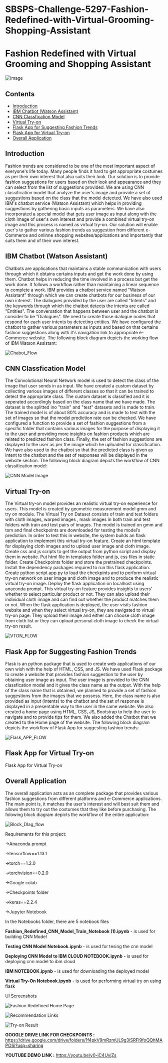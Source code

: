 # SBSPS-Challenge-5297-Fashion-Redefined-with-Virtual-Grooming-Shopping-Assistant

# Fashion Redefined with Virtual Grooming and  Shopping Assistant

![image](https://user-images.githubusercontent.com/58814795/131345636-2e42344f-c94d-47a2-94e9-05d556966e43.png)

## Contents
  * [Introduction](README.md#Intoduction)
  * [IBM Chatbot (Watson Assistant)](README.md#ibm-chatbot-watson-assiatant)
  * [CNN Classfication Model](README.md#cnn-classfication-model)
  * [Virtual Try-on](README.md#virtual-try-on)
  * [Flask App for Suggesting Fashion Trends](README.md#flask-app-for-suggesting-fashion-trends)
  * [Flask App for Virtual Try-on](README.md#flask-app-for-virtual-try-on)
  * [Overall Application](README.md#overall-application)

## Introduction
Fashion trends are considered to be one of the most important aspect of everyone's life today. Many people finds it hard to get appropriate costumes as per their own interest that also suits their look. Our solution is to provide fashion suggestions for users based on their look and appearance and they can select from the list of suggestions provided. We are using CNN classification model that analyze the user's image and provide a set of suggestions based on the class that the model detected. We have also used IBM's chatbot service (Watson Assistant) which helps in providing suggestions by gathering basic inputs as parameters. We have also incorporated a special model that gets user image as input along with the cloth image of user's own interest and provide a combined virtual try-on image and this process is named as virtual try-on. Our solution will enable user's to gather various fashion trends as suggestion from different e-Commerce and onlinne shopping websites/applications and importantly that suits them and  of their own interest.

## IBM Chatbot (Watson Assistant)
Chatbots are applications that maintains a stable communication with users through which it obtains certains inputs and get the work done by using them. Chatbot helps in reducing the time involved in a process but get the work done. It follows a workflow rather than maintaining a linear sequence to complete a work. IBM provides a chatbot service named "Watson Assiatant" through which we can create chatbots for our business of our own interest. The dialogues provided by the user are called "Intents" and the keywords through which the chatbot detects the intents are called "Entities". The conversation that happens between user and the chatbot is consider to be "Dialogues". We need to create those dialogue nodes that respond for each user intents by detecting entities. We have configured the chatbot to gather various parameters as inputs and based on that certains fashion suggestions along with it's navigation link to appropriate e-Commerce website. The following block diagram depicts the working flow of IBM Watson Assistant:

![Chabot_Flow](https://user-images.githubusercontent.com/58814795/131342586-eb486379-6325-410b-b40d-3f79a692387f.JPG)

## CNN Classfication Model
The Convolutional Neural Network model is used to detect the class of the image that user sends in as input. We have created a custom dataset by collecting various images of different classes so that it can be trained to detect the appropriate class. The custom dataset is classified and it is seperated accordingly based on the class name that we have made. The dataset is the splitted ino "train" and "test" datasets and is made to train. The trained model is of about 80% accuracy and is made to test with the set of images so that the model prediction rate can be checked. We have configured a function to provide a set of fashion suggestions from a specific folder that contains various images for the purpose of displaying it to the user and providing more insights on fashion products which are related to predicted fashion class. Finally, the set of fashion suggestions are displayed to the user as per the image which he uploaded for classification. We have also used to the chatbot so that the predicted class is given as intent to the chatbot and the set of responses will be displayed in the website section. The following block diagram depicts the workflow of CNN classification model:

![CNN Model Image](https://user-images.githubusercontent.com/58814795/131344201-29bd1c82-6d71-4391-9b8b-196fcabe14b2.JPG)

## Virtual Try-on
The Virtual try-on model provides an realistic virtual try-on experience for users. This model is created by geometric measurement model gmm and try on module. The Virtual Try on Dataset consists of train and test folders with cloth images, warped images , mask images in both train and test folders with train and test pairs of images. The model is trained on gmm and tom and final checkpoints are downloaded for testing the model’s prediction. In order to test this in website, the system builds an flask application to implement this virtual try-on feature. Create an html template for displaying cloth images and to upload user image and cloth image. Create css and js scripts to get the output from python script and display them in website. Put html file in templates folder and js, css files in static folder. Create Checkpoints folder and store the pretrained checkpoints. Install the dependency packages required to run this flask application. Create python script app.py to load the checkpints and to perform virtual try-on network on user image and cloth image and to produce the realistic virtual try-on image. Deploy the flask application on localhost using anaconda prompt. This virtual try-on feature provides insights to users’ whether to select particular product or not. They can also upload their individual cloth image and can find out whether the product matches them or not. When the flask application is deployed, the user visits fashion website and when they select virtual try-on, they are navigated to virtual try-on page. They upload their image and either can choose cloth image from cloth list or they can upload personal cloth image to check the virtual try-on result.


![VTON_FLOW](https://user-images.githubusercontent.com/60148115/131562485-2a0b0e62-c910-45de-95f3-c1df665f99e6.JPG)



## Flask App for Suggesting Fashion Trends
Flask is an python package that is used to create web applications of our own wish with the help of HTML, CSS, and JS. We have used Flask package to create a website that provides fashion suggestion to the user by obtaining user image as input. The user image is provided to the CNN classfication model and it gives the class name as the output. With the help of the class name that is obtained, we planned to provide a set of fashion suggestions from the images that we possess. Here, the class name is also provided as input (intents) to the chatbot and the set of response is displayed in a presentable way to the user in the same website. We also created a home page using HTML, CSS, JS, Bootstrap to help the user to navigate and to provide tips for them. We also added the Chatbot that we created to the Home page of the website. The folowing block diagram depicts the workflow of Flask App for suggesting fashion trends:

![Flask_APP_FLOW](https://user-images.githubusercontent.com/58814795/131345489-a3c91732-ec77-44ae-97b6-90a59dcb995e.JPG)

## Flask App for Virtual Try-on
Flask App for Virtual Try-on


## Overall Application
The overall application acts as an complete package that provides various fashion suggestions from different platforms and e-Commerce applications. The main point is, it matches the user's interest and will best suit them and allows them to try out the costumes that they like before purchasing.  The folowing block diagram depicts the workflow of the entire application:

![Block_DIag_flow](https://user-images.githubusercontent.com/58814795/131356728-a48103be-1b26-4193-8fe0-c1fc1e3e3ca3.JPG)


Requirements for this project:

->Anaconda prompt

->tensorflow==1.13.1

->torch==1.2.0

->torchvision==0.2.0

->Google colab

->Checkpoints folder

->keras==2.2.4

->Jupyter Notebook


In the Notebooks folder, there are 5 notebook files 

**Fashion_Redefined_CNN_Model_Train_Notebook (1).ipynb**  - is used for building CNN Model

**Testing CNN Model Notebook.ipynb**  - is used for tesing the cnn model

**Deploying CNN Model to IBM CLOUD NOTEBOOK.ipynb**  -  is used for deploying cnn model to ibm cloud

**IBM NOTEBOOK.ipynb** - is used for downloading the deployed model

**Virtual Try-On Notebook.ipynb** - is used for performing virtual try on using flask 


UI Screenshots 

![Fashion Redefined Home Page](https://user-images.githubusercontent.com/60148115/131563584-74ef3dcc-ba27-4ebe-a6bc-fbcb95b3a951.JPG)


![Recommendation Links](https://user-images.githubusercontent.com/60148115/131563612-e536479e-ec99-435b-b46c-b144f0dc87fc.JPG)



![Try-on Result](https://user-images.githubusercontent.com/60148115/131563640-470a6dde-9191-48b5-8725-9538ab299532.JPG)








**GOOGLE DRIVE LINK FOR CHECKPOINTS :** https://drive.google.com/drive/folders/1f4pkV9mRzmUL9g3iSRFl9foQQhMAPOSj?usp=sharing

**YOUTUBE DEMO LINK :** https://youtu.be/y0-iC4UvjZs
